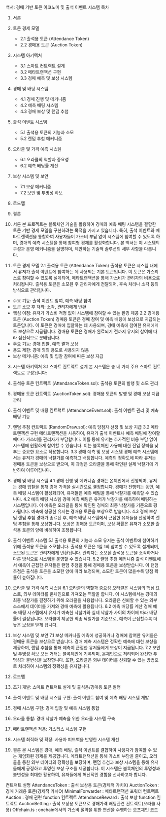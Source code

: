 백서: 경매 기반 토큰 이코노미 및 출석 이벤트 시스템
목차
1. 서론
2. 토큰 경제 모델
    * 2.1 출석용 토큰 (Attendance Token)
    * 2.2 경매용 토큰 (Auction Token)
3. 시스템 아키텍처
    * 3.1 스마트 컨트랙트 설계
    * 3.2 메타트랜잭션 구현
    * 3.3 경매 예측 및 보상 시스템
4. 경매 및 배팅 시스템
    * 4.1 경매 진행 및 메커니즘
    * 4.2 예측 배팅 시스템
    * 4.3 경매 보상 및 랜덤 추첨
5. 출석 이벤트 시스템
    * 5.1 출석용 토큰의 기능과 소모
    * 5.2 랜덤 추첨 메커니즘
6. 오라클 및 가격 예측 시스템
    * 6.1 오라클의 역할과 중요성
    * 6.2 예측 배당률 계산
7. 보상 시스템 및 보안
    * 7.1 보상 메커니즘
    * 7.2 보안 및 투명성 확보
8. 로드맵
9. 결론

1. 서론
본 프로젝트는 블록체인 기술을 활용하여 경매와 예측 배팅 시스템을 결합한 토큰 기반 경제 모델을 구현하려는 목적을 가지고 있습니다. 특히, 출석 이벤트와 메타트랜잭션을 통합하여 사용자들이 가스비 부담 없이 시스템에 참여할 수 있도록 하며, 경매의 예측 시스템을 통해 참여형 경제를 활성화합니다. 본 백서는 이 시스템의 구성과 운영 메커니즘을 설명하며, 제안하는 기술적 솔루션의 세부 사항을 다룹니다.
2. 토큰 경제 모델
2.1 출석용 토큰 (Attendance Token)
출석용 토큰은 시스템 내에서 유저가 출석 이벤트에 참여하는 데 사용되는 기본 토큰입니다. 이 토큰은 가스리스로 참여할 수 있도록 설계되어, 메타트랜잭션을 통해 가스비가 관리자의 비용으로 처리됩니다. 출석용 토큰은 소모된 후 관리자에게 전달되어, 후속 처리나 소각 등의 방식으로 관리됩니다.
* 주요 기능: 출석 이벤트 참여, 예측 배팅 참여
* 토큰 소모 후 처리: 소각, 관리자에게 반환
* 핵심 이점: 유저가 가스비 걱정 없이 시스템에 참여할 수 있는 환경 제공
2.2 경매용 토큰 (Auction Token)
경매용 토큰은 경매 참여 및 예측 배팅에 보상으로 지급되는 토큰입니다. 이 토큰은 경매에 입찰하는 데 사용되며, 경매 예측에 참여한 유저에게도 보상으로 지급됩니다. 경매용 토큰은 경매가 완료되기 전까지 유저의 참여에 따라 점진적으로 분배됩니다.
* 주요 기능: 경매 입찰, 예측 결과 보상
* 용도 제한: 경매 외의 용도로 사용되지 않음
* 보상 메커니즘: 예측 및 입찰 참여에 따른 보상 지급

3. 시스템 아키텍처
3.1 스마트 컨트랙트 설계
본 시스템은 총 네 가지 주요 스마트 컨트랙트로 구성됩니다:
1. 출석용 토큰 컨트랙트 (AttendanceToken.sol): 출석용 토큰의 발행 및 소모 관리
2. 경매용 토큰 컨트랙트 (AuctionToken.sol): 경매용 토큰의 발행 및 경매 보상 지급 관리
3. 출석 이벤트 및 배팅 컨트랙트 (AttendanceEvent.sol): 출석 이벤트 관리 및 예측 배팅 기능
4. 랜덤 추첨 컨트랙트 (RandomDraw.sol): 예측 당첨자 선정 및 보상 지급
3.2 메타트랜잭션 구현
메타트랜잭션을 사용하여, 유저가 출석 이벤트나 예측 배팅에 참여할 때마다 가스비를 관리자가 부담합니다. 이를 통해 유저는 추가적인 비용 부담 없이 시스템에 원활하게 참여할 수 있습니다. 이는 블록체인 사용에 대한 진입 장벽을 낮추는 중요한 요소로 작용합니다.
3.3 경매 예측 및 보상 시스템
경매 예측 시스템에서는 유저가 경매의 낙찰가를 예측하고 배팅합니다. 예측의 정확도에 따라 유저는 경매용 토큰을 보상으로 받으며, 이 과정은 오라클을 통해 확인된 실제 낙찰가에 기반하여 이루어집니다.

4. 경매 및 배팅 시스템
4.1 경매 진행 및 메커니즘
경매는 온체인에서 진행되며, 유저는 경매 입찰을 통해 경매 가격을 실시간으로 결정합니다. 경매가 진행되는 동안, 예측 배팅 시스템이 활성화되어, 유저들은 예측 배팅을 통해 낙찰가를 예측할 수 있습니다.
4.2 예측 배팅 시스템
경매 예측 배팅은 유저가 낙찰가를 예측하여 배팅하는 시스템입니다. 이 예측은 오라클을 통해 확인된 경매의 최종 낙찰가를 기준으로 평가됩니다. 예측에 성공한 유저는 경매용 토큰을 보상으로 받습니다.
4.3 경매 보상 및 랜덤 추첨
경매가 종료된 후, 예측 배팅 시스템에서 근접한 유저들을 선정하여 랜덤 추첨을 통해 보상합니다. 보상은 경매용 토큰이며, 보상 확률은 유저가 소모한 출석용 토큰의 양에 비례하여 조정됩니다.

5. 출석 이벤트 시스템
5.1 출석용 토큰의 기능과 소모
유저는 출석 이벤트에 참여하기 위해 출석용 토큰을 소모합니다. 출석용 토큰은 1일 1회 참여할 수 있도록 설계되며, 소모된 토큰은 관리자에게 반환됩니다. 관리자는 소모된 출석용 토큰을 소각하거나 다른 방식으로 시스템을 운영할 수 있습니다.
5.2 랜덤 추첨 메커니즘
출석 이벤트에서 예측이 근접한 유저들은 랜덤 추첨을 통해 경매용 토큰을 보상받습니다. 이 랜덤 추첨은 출석용 토큰을 소모한 양에 따라 보정되며, 소모한 토큰이 많을수록 당첨 확률이 높아집니다.

6. 오라클 및 가격 예측 시스템
6.1 오라클의 역할과 중요성
오라클은 시스템의 핵심 요소로, 외부 데이터를 온체인으로 가져오는 역할을 합니다. 이 시스템에서는 경매의 최종 낙찰가를 결정하기 위해 오라클을 사용합니다. 오라클은 신뢰할 수 있는 외부 소스에서 데이터를 가져와 경매 예측에 활용됩니다.
6.2 예측 배당률 계산
경매 예측 배팅 시스템에서 유저가 예측한 낙찰가와 실제 낙찰가 사이의 차이에 따라 배당률이 결정됩니다. 오라클이 제공한 최종 낙찰가를 기준으로, 예측이 근접할수록 더 높은 보상을 받게 됩니다.

7. 보상 시스템 및 보안
7.1 보상 메커니즘
예측에 성공하거나 경매에 참여한 유저들은 경매용 토큰을 보상으로 받습니다. 경매 예측 시스템은 정확한 예측에 대한 보상을 제공하며, 랜덤 추첨을 통해 예측이 근접한 유저들에게 보상이 지급됩니다.
7.2 보안 및 투명성 확보
모든 거래는 블록체인에 기록되며, 온체인으로 처리되어 완전한 투명성과 불변성을 보장합니다. 또한, 오라클은 외부 데이터를 신뢰할 수 있는 방법으로 처리하여 시스템의 정확성을 유지합니다.

8. 로드맵
1. 초기 개발: 스마트 컨트랙트 설계 및 출석용/경매용 토큰 발행
2. 출석 이벤트 및 배팅 시스템 구현: 출석 이벤트 참여 및 예측 배팅 시스템 개발
3. 경매 시스템 구현: 경매 입찰 및 예측 시스템 통합
4. 오라클 통합: 경매 낙찰가 예측을 위한 오라클 시스템 구축
5. 메타트랜잭션 적용: 가스리스 시스템 구현
6. 시스템 최적화 및 확장: 사용자 피드백을 반영한 시스템 개선

9. 결론
본 시스템은 경매, 예측 배팅, 출석 이벤트를 결합하여 사용자가 참여할 수 있는 게임화된 경제를 제공합니다. 메타트랜잭션을 통해 가스비 부담을 줄이고, 오라클을 통한 외부 데이터의 정확성을 보장하며, 랜덤 추첨과 보상 시스템을 통해 유저들에게 공정하고 투명한 보상 구조를 제공합니다. 이 시스템은 블록체인의 투명성과 불변성을 최대한 활용하여, 유저들에게 혁신적인 경험을 선사하고자 합니다.

컨트랙트 설명
AttendanceToken : 출석 보상용 토큰(경제적 가치X)
AuctionToken : 경매 거래용 토큰(경제적 가치O)
MinimalForwarder : 메타트랜잭션 포워더 컨트랙트
Auction : 경매 관련 function 컨트랙트
AttendanceReward : 출석 보상 function 컨트랙트
AuctionBetting : 출석 보상용 토큰으로 경매가격 배팅관련 컨트랙트(오라클 사용)
Offchain.ts : onchain에서의 가스비 절약을 위한 연산을 수행하는 오프체인 코드
